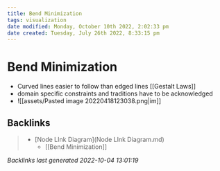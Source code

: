 ```yaml
---
title: Bend Minimization
tags: visualization
date modified: Monday, October 10th 2022, 2:02:33 pm
date created: Tuesday, July 26th 2022, 8:33:15 pm
---
```


# Bend Minimization
- Curved lines easier to follow than edged lines [[Gestalt Laws]]
- domain specific constraints and traditions have to be acknowledged
- ![[assets/Pasted image 20220418123038.png|im]]

## Backlinks
> - [Node LInk Diagram](Node LInk Diagram.md)
>   - [[Bend Minimization]]

_Backlinks last generated 2022-10-04 13:01:19_
